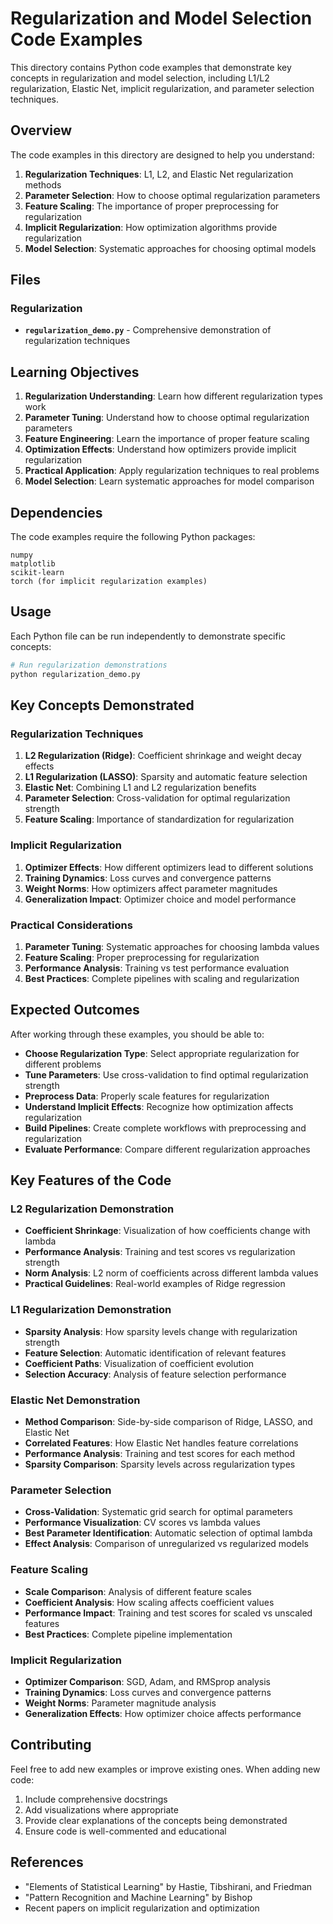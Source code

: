 # Regularization and Model Selection Code Examples

This directory contains Python code examples that demonstrate key concepts in regularization and model selection, including L1/L2 regularization, Elastic Net, implicit regularization, and parameter selection techniques.

## Overview

The code examples in this directory are designed to help you understand:

1. **Regularization Techniques**: L1, L2, and Elastic Net regularization methods
2. **Parameter Selection**: How to choose optimal regularization parameters
3. **Feature Scaling**: The importance of proper preprocessing for regularization
4. **Implicit Regularization**: How optimization algorithms provide regularization
5. **Model Selection**: Systematic approaches for choosing optimal models

## Files

### Regularization

- **`regularization_demo.py`** - Comprehensive demonstration of regularization techniques

## Learning Objectives

1. **Regularization Understanding**: Learn how different regularization types work
2. **Parameter Tuning**: Understand how to choose optimal regularization parameters
3. **Feature Engineering**: Learn the importance of proper feature scaling
4. **Optimization Effects**: Understand how optimizers provide implicit regularization
5. **Practical Application**: Apply regularization techniques to real problems
6. **Model Selection**: Learn systematic approaches for model comparison

## Dependencies

The code examples require the following Python packages:

```
numpy
matplotlib
scikit-learn
torch (for implicit regularization examples)
```

## Usage

Each Python file can be run independently to demonstrate specific concepts:

```bash
# Run regularization demonstrations
python regularization_demo.py
```

## Key Concepts Demonstrated

### Regularization Techniques

1. **L2 Regularization (Ridge)**: Coefficient shrinkage and weight decay effects
2. **L1 Regularization (LASSO)**: Sparsity and automatic feature selection
3. **Elastic Net**: Combining L1 and L2 regularization benefits
4. **Parameter Selection**: Cross-validation for optimal regularization strength
5. **Feature Scaling**: Importance of standardization for regularization

### Implicit Regularization

1. **Optimizer Effects**: How different optimizers lead to different solutions
2. **Training Dynamics**: Loss curves and convergence patterns
3. **Weight Norms**: How optimizers affect parameter magnitudes
4. **Generalization Impact**: Optimizer choice and model performance

### Practical Considerations

1. **Parameter Tuning**: Systematic approaches for choosing lambda values
2. **Feature Scaling**: Proper preprocessing for regularization
3. **Performance Analysis**: Training vs test performance evaluation
4. **Best Practices**: Complete pipelines with scaling and regularization

## Expected Outcomes

After working through these examples, you should be able to:

- **Choose Regularization Type**: Select appropriate regularization for different problems
- **Tune Parameters**: Use cross-validation to find optimal regularization strength
- **Preprocess Data**: Properly scale features for regularization
- **Understand Implicit Effects**: Recognize how optimization affects regularization
- **Build Pipelines**: Create complete workflows with preprocessing and regularization
- **Evaluate Performance**: Compare different regularization approaches

## Key Features of the Code

### L2 Regularization Demonstration

- **Coefficient Shrinkage**: Visualization of how coefficients change with lambda
- **Performance Analysis**: Training and test scores vs regularization strength
- **Norm Analysis**: L2 norm of coefficients across different lambda values
- **Practical Guidelines**: Real-world examples of Ridge regression

### L1 Regularization Demonstration

- **Sparsity Analysis**: How sparsity levels change with regularization strength
- **Feature Selection**: Automatic identification of relevant features
- **Coefficient Paths**: Visualization of coefficient evolution
- **Selection Accuracy**: Analysis of feature selection performance

### Elastic Net Demonstration

- **Method Comparison**: Side-by-side comparison of Ridge, LASSO, and Elastic Net
- **Correlated Features**: How Elastic Net handles feature correlations
- **Performance Analysis**: Training and test scores for each method
- **Sparsity Comparison**: Sparsity levels across regularization types

### Parameter Selection

- **Cross-Validation**: Systematic grid search for optimal parameters
- **Performance Visualization**: CV scores vs lambda values
- **Best Parameter Identification**: Automatic selection of optimal lambda
- **Effect Analysis**: Comparison of unregularized vs regularized models

### Feature Scaling

- **Scale Comparison**: Analysis of different feature scales
- **Coefficient Analysis**: How scaling affects coefficient values
- **Performance Impact**: Training and test scores for scaled vs unscaled features
- **Best Practices**: Complete pipeline implementation

### Implicit Regularization

- **Optimizer Comparison**: SGD, Adam, and RMSprop analysis
- **Training Dynamics**: Loss curves and convergence patterns
- **Weight Norms**: Parameter magnitude analysis
- **Generalization Effects**: How optimizer choice affects performance

## Contributing

Feel free to add new examples or improve existing ones. When adding new code:

1. Include comprehensive docstrings
2. Add visualizations where appropriate
3. Provide clear explanations of the concepts being demonstrated
4. Ensure code is well-commented and educational

## References

- "Elements of Statistical Learning" by Hastie, Tibshirani, and Friedman
- "Pattern Recognition and Machine Learning" by Bishop
- Recent papers on implicit regularization and optimization
